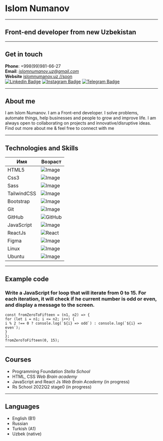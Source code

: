 # Islom Numanov

---

## Front-end developer from new Uzbekistan

---

## Get in touch

**Phone**: +998(99)981-66-27 <br />
**Email**: *islomnumanov.uz@gmail.com* <br />
**Website** [islomnumanov.uz //soon](https://www.islomnumanov.uz) <br/>
[![Linkedin Badge](https://img.shields.io/badge/-islomnumanov.uz-blue?style=flat-square&logo=Linkedin&logoColor=white&link=https://https://www.linkedin.com/in/islom-numanov-19a029217/)](https://www.linkedin.com/in/islom-numanov-19a029217/)
[![Instagram Badge](https://img.shields.io/badge/-@islomnumanov.uz-D7008A?style=flat-square&labelColor=D7008A&logo=Instagram&logoColor=white&link=https://www.instagram.com/islomnumanov.uz/)](https://www.instagram.com/islomnumanov.uz/)
[![Telegram Badge](https://img.shields.io/badge/@islomnumanov_uz-2CA5E0?style=flat-square&logo=telegram&logoColor=white&link=https://t.me/islomnumanov_uz)](https://t.me/islomnumanov_uz)<br />

---

## About me

I am Islom Numanov. I am a Front-end developer. I solve problems, automate things, help businesses and people to grow and improve life.
I am always open to collaborating on projects and innovative/disruptive ideas. Find out more about me & feel free to connect with me

---

## Technologies and Skills

| Имя         | Возраст                                                                                                          |
| ----------- | ---------------------------------------------------------------------------------------------------------------- |
| HTML5       | ![Image](https://img.shields.io/badge/-HTML5-E34F26?style=for-the-badge&logo=html5&logoColor=white)              |
| Css3        | ![Image](https://img.shields.io/badge/-CSS3-1572B6?style=for-the-badge&logo=css3)                                |
| Sass        | ![Image](https://img.shields.io/badge/Sass-CC6699?style=for-the-badge&logo=sass&logoColor=white)                 |
| TailwindCSS | ![Image](https://img.shields.io/badge/Tailwind_CSS-38B2AC?style=for-the-badge&logo=tailwind-css&logoColor=white) |
| Bootstrap   | ![Image](https://img.shields.io/badge/-Bootstrap-563D7C?style=for-the-badge&logo=bootstrap)                      |
| Git         | ![Image](https://img.shields.io/badge/Git-F05032?style=for-the-badge&logo=git&logoColor=white)                   |
| GitHub      | ![GitHub](https://img.shields.io/badge/github-%23121011.svg?style=for-the-badge&logo=github&logoColor=white)     |
| JavaScript  | ![Image](https://img.shields.io/badge/JavaScript-323330?style=for-the-badge&logo=javascript&logoColor=F7DF1E)    |
| ReactJs     | ![React](https://img.shields.io/badge/react-%2320232a.svg?style=for-the-badge&logo=react&logoColor=%2361DAFB)    |
| Figma       | ![Image](https://img.shields.io/badge/Figma-F24E1E?style=for-the-badge&logo=figma&logoColor=white)               |
| Linux       | ![Image](https://img.shields.io/badge/Linux-FCC624?style=for-the-badge&logo=linux&logoColor=black)               |
| Ubuntu      | ![Image](https://img.shields.io/badge/Ubuntu-E95420?style=for-the-badge&logo=ubuntu&logoColor=white)             |

---

## Example code

### Write a JavaScript for loop that will iterate from 0 to 15. For each iteration, it will check if he current number is odd or even, and display a message to the screen.

```
const fromZeroToFifteen = (n1, n2) => {
for (let i = n1; i <= n2; i++) {
i % 2 !== 0 ? console.log(`${i} => odd`) : console.log(`${i} => even`);
}
};
fromZeroToFifteen(0, 15);

```

---

## Courses

- Programming Foundation _Stella School_
- HTML, CSS _Web Brain academy_
- JavaScript and React Js _Web Brain Academy_ (in progress)
- Rs School 2022Q2 stage0 (in progress)

---

## Languages

- English (B1)
- Russian
- Turkish (A1)
- Uzbek (native)
